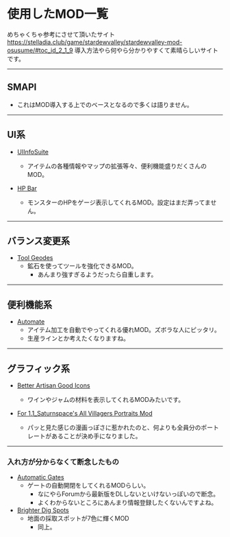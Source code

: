 # 使用したMOD一覧
めちゃくちゃ参考にさせて頂いたサイト
https://stelladia.club/game/stardewvalley/stardewvalley-mod-osusume/#toc_id_2_1_9
導入方法やら何やら分かりやすくて素晴らしいサイトです。

- - - 
## SMAPI
- これはMOD導入する上でのベースとなるので多くは語りません。

- - - 
## UI系

- [UIInfoSuite](https://www.nexusmods.com/stardewvalley/mods/1150?tab=files)
    - アイテムの各種情報やマップの拡張等々、便利機能盛りだくさんのMOD。

- [HP Bar](https://www.nexusmods.com/stardewvalley/mods/1736)
    - モンスターのHPをゲージ表示してくれるMOD。設定はまだ弄ってません。

- - - 
## バランス変更系
- [Tool Geodes](https://www.nexusmods.com/stardewvalley/mods/3090)
    - 鉱石を使ってツールを強化できるMOD。
      - あんまり強すぎるようだったら自重します。

- - - 
## 便利機能系
- [Automate](https://www.nexusmods.com/stardewvalley/mods/1063)
    - アイテム加工を自動でやってくれる優れMOD。ズボラな人にピッタリ。
    - 生産ラインとか考えたくなりますね。

- - - 
## グラフィック系
  - [Better Artisan Good Icons](https://www.nexusmods.com/stardewvalley/mods/2080)
    - ワインやジャムの材料を表示してくれるMODみたいです。

  - [For 1.1_Saturnspace's All Villagers Portraits Mod](https://www.nexusmods.com/stardewvalley/mods/614/)
    - パッと見た感じの漫画っぽさに惹かれたのと、何よりも全員分のポートレートがあることが決め手になりました。

- - - 

### 入れ方が分からなくて断念したもの
  - [Automatic Gates](https://www.nexusmods.com/stardewvalley/mods/3109?tab=files)
    - ゲートの自動開閉をしてくれるMODらしい。
      - なにやらForumから最新版をDLしないといけないっぽいので断念。
      - よくわからないところにあんまり情報登録したくないんですよね。
  - [Brighter Dig Spots](https://www.nexusmods.com/stardewvalley/mods/2114?tab=files)
    - 地面の採取スポットが7色に輝くMOD
      - 同上。
